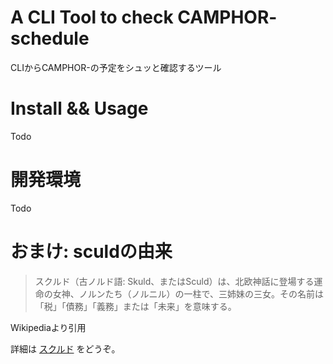 # A CLI Tool to check CAMPHOR- schedule
CLIからCAMPHOR-の予定をシュッと確認するツール

# Install && Usage

Todo

# 開発環境

Todo

# おまけ: sculdの由来
> スクルド（古ノルド語: Skuld、またはSculd）は、北欧神話に登場する運命の女神、ノルンたち（ノルニル）の一柱で、三姉妹の三女。その名前は「税」「債務」「義務」または「未来」を意味する。

Wikipediaより引用

詳細は [スクルド](https://ja.wikipedia.org/wiki/%E3%82%B9%E3%82%AF%E3%83%AB%E3%83%89) をどうぞ。
